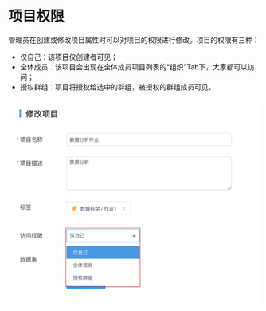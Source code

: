 # 项目权限
管理员在创建或修改项目属性时可以对项目的权限进行修改。项目的权限有三种：
* 仅自己：该项目仅创建者可见；
* 全体成员：该项目会出现在全体成员项目列表的“组织”Tab下，大家都可以访问；
* 授权群组：项目将授权给选中的群组，被授权的群组成员可见。

![image description](/image/project_authority.png)

